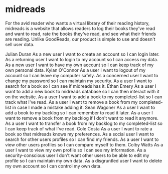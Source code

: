 # midreads

For the avid reader who wants a virtual library of their reading history, midreads is a website that allows readers to log their books they've read and want to read, rate the books they've read, and see what their friends are reading. Unlike GoodReads, our product is simple to use and doesn't sell user data.

Julian Duran
As a new user I want to create an account so I can login later.
As a returning user I want to login to my account so I can access my data.
As a new user I want to have my own account so I can keep track of my own personal data.
Kylan O'Connor
As a user I want to logout of my account so I can leave my computer safely.
As a concerned user I want to change my password so I can maintain my security.
As a user I want to search for a book so I can see if midreads has it.
Ethan Emery
As a user I want to add a new book to midreads database so I can then interact with it on the website.
As a user I want to add a book to my completed-list so I can track what I've read.
As a user I want to remove a book from my completed-list in case I made a mistake adding it.
Sean Wagoner
As a user I want to add a book to my backlog so I can remember to read it later.
As a user I want to remove a book from my backlog if I don't want to read it anymore.
As a user I want to transfer a book from my backlog to my completed-list so I can keep track of what I've read.
Cole Costa
As a user I want to rate a book so that midreads knows my preferences.
As a social user I want to search for other users profiles so I can find my friends.
As a user I want to view other users profiles so I can compare myself to them.
Colby Watts
As a user I want to view my own profile so I can see my information.
As a security-conscious user I don't want other users to be able to edit my profile so I can maintain my own data.
As a disgruntled user I want to delete my own account so I can control my own data.

